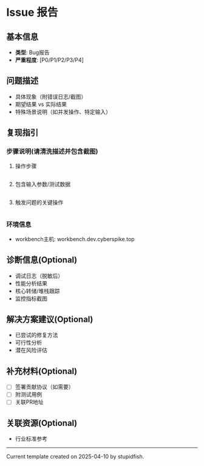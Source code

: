 # Issue 报告

## 基本信息
- **类型**: Bug报告 
- **严重程度**: [P0/P1/P2/P3/P4]

## 问题描述
<!-- 请用简洁的语言说明核心问题 -->
- 具体现象（附错误日志/截图）
- 期望结果 vs 实际结果
- 特殊场景说明（如并发操作、特定输入）

## 复现指引
### 步骤说明(请清洗描述并包含截图)
1. 操作步骤
```text

```
2. 包含输入参数/测试数据
```text

```
3. 触发问题的关键操作
```text

```

### 环境信息
- workbench主机: workbench.dev.cyberspike.top

## 诊断信息(Optional)
<!-- 附加有助于排查的内容 -->
- 调试日志（脱敏后）
- 性能分析结果
- 核心转储/堆栈跟踪
- 监控指标截图

## 解决方案建议(Optional)
- 已尝试的修复方法
- 可行性分析
- 潜在风险评估

## 补充材料(Optional)
- [ ] 签署贡献协议（如需要）
- [ ] 附测试用例
- [ ] 关联PR地址

## 关联资源(Optional)
- 行业标准参考

---
Current template created on 2025-04-10 by stupidfish.